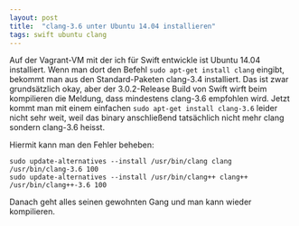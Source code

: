 ```yaml
---
layout: post
title:  "clang-3.6 unter Ubuntu 14.04 installieren"
tags: swift ubuntu clang
---
```

Auf der Vagrant-VM mit der ich für Swift entwickle ist Ubuntu 14.04 installiert. Wenn man dort den Befehl `sudo apt-get install clang` eingibt, bekommt man aus den Standard-Paketen clang-3.4 installiert. Das ist zwar grundsätzlich okay, aber der 3.0.2-Release Build von Swift wirft beim kompilieren die Meldung, dass mindestens clang-3.6 empfohlen wird. Jetzt kommt man mit einem einfachen `sudo apt-get install clang-3.6` leider nicht sehr weit, weil das binary anschließend tatsächlich nicht mehr clang sondern clang-3.6 heisst.

Hiermit kann man den Fehler beheben:

    sudo update-alternatives --install /usr/bin/clang clang /usr/bin/clang-3.6 100
    sudo update-alternatives --install /usr/bin/clang++ clang++ /usr/bin/clang++-3.6 100

Danach geht alles seinen gewohnten Gang und man kann wieder kompilieren.

    